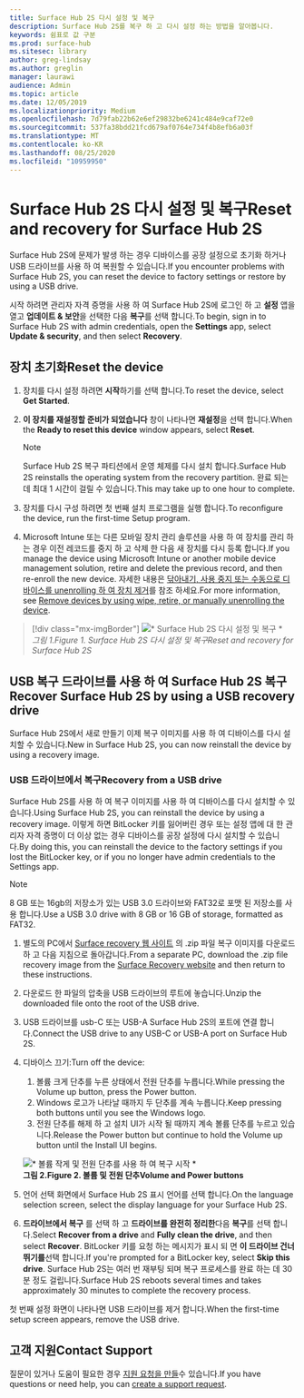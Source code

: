 ```yaml
---
title: Surface Hub 2S 다시 설정 및 복구
description: Surface Hub 2S를 복구 하 고 다시 설정 하는 방법을 알아봅니다.
keywords: 쉼표로 값 구분
ms.prod: surface-hub
ms.sitesec: library
author: greg-lindsay
ms.author: greglin
manager: laurawi
audience: Admin
ms.topic: article
ms.date: 12/05/2019
ms.localizationpriority: Medium
ms.openlocfilehash: 7d79fab22b62e6ef29832be6241c484e9caf72e0
ms.sourcegitcommit: 537fa38bdd21fcd679af0764e734f4b8efb6a03f
ms.translationtype: MT
ms.contentlocale: ko-KR
ms.lasthandoff: 08/25/2020
ms.locfileid: "10959950"
---
```

# <span data-ttu-id="4fcef-104">Surface Hub 2S 다시 설정 및 복구</span><span class="sxs-lookup"><span data-stu-id="4fcef-104">Reset and recovery for Surface Hub 2S</span></span>

<span data-ttu-id="4fcef-105">Surface Hub 2S에 문제가 발생 하는 경우 디바이스를 공장 설정으로 초기화 하거나 USB 드라이브를 사용 하 여 복원할 수 있습니다.</span><span class="sxs-lookup"><span data-stu-id="4fcef-105">If you encounter problems with Surface Hub 2S, you can reset the device to factory settings or restore by using a USB drive.</span></span>

<span data-ttu-id="4fcef-106">시작 하려면 관리자 자격 증명을 사용 하 여 Surface Hub 2S에 로그인 하 고 **설정** 앱을 열고 **업데이트 & 보안**을 선택한 다음 **복구**를 선택 합니다.</span><span class="sxs-lookup"><span data-stu-id="4fcef-106">To begin, sign in to Surface Hub 2S with admin credentials, open the **Settings** app, select **Update & security**, and then select **Recovery**.</span></span>

## <span data-ttu-id="4fcef-107">장치 초기화</span><span class="sxs-lookup"><span data-stu-id="4fcef-107">Reset the device</span></span>

1. <span data-ttu-id="4fcef-108">장치를 다시 설정 하려면 **시작**하기를 선택 합니다.</span><span class="sxs-lookup"><span data-stu-id="4fcef-108">To reset the device, select **Get Started**.</span></span>

2. <span data-ttu-id="4fcef-109">**이 장치를 재설정할 준비가 되었습니다** 창이 나타나면 **재설정**을 선택 합니다.</span><span class="sxs-lookup"><span data-stu-id="4fcef-109">When the **Ready to reset this device** window appears, select **Reset**.</span></span> 
  
   > [!NOTE]
   > <span data-ttu-id="4fcef-110">Surface Hub 2S 복구 파티션에서 운영 체제를 다시 설치 합니다.</span><span class="sxs-lookup"><span data-stu-id="4fcef-110">Surface Hub 2S reinstalls the operating system from the recovery partition.</span></span> <span data-ttu-id="4fcef-111">완료 되는 데 최대 1 시간이 걸릴 수 있습니다.</span><span class="sxs-lookup"><span data-stu-id="4fcef-111">This may take up to one hour to complete.</span></span>
  
3. <span data-ttu-id="4fcef-112">장치를 다시 구성 하려면 첫 번째 설치 프로그램을 실행 합니다.</span><span class="sxs-lookup"><span data-stu-id="4fcef-112">To reconfigure the device, run the first-time Setup program.</span></span>

4. <span data-ttu-id="4fcef-113">Microsoft Intune 또는 다른 모바일 장치 관리 솔루션을 사용 하 여 장치를 관리 하는 경우 이전 레코드를 중지 하 고 삭제 한 다음 새 장치를 다시 등록 합니다.</span><span class="sxs-lookup"><span data-stu-id="4fcef-113">If you manage the device using Microsoft Intune or another mobile device management solution, retire and delete the previous record, and then re-enroll the new device.</span></span> <span data-ttu-id="4fcef-114">자세한 내용은 [닦아내기, 사용 중지 또는 수동으로 디바이스를 unenrolling 하 여 장치 제거](https://docs.microsoft.com/intune/devices-wipe)를 참조 하세요.</span><span class="sxs-lookup"><span data-stu-id="4fcef-114">For more information, see [Remove devices by using wipe, retire, or manually unenrolling the device](https://docs.microsoft.com/intune/devices-wipe).</span></span>

> [!div class="mx-imgBorder"]
> ![\* Surface Hub 2S 다시 설정 및 복구 \*](images/sh2-reset.png)
<br/>*<span data-ttu-id="4fcef-116">그림 1.</span><span class="sxs-lookup"><span data-stu-id="4fcef-116">Figure 1.</span></span> <span data-ttu-id="4fcef-117">Surface Hub 2S 다시 설정 및 복구</span><span class="sxs-lookup"><span data-stu-id="4fcef-117">Reset and recovery for Surface Hub 2S</span></span>* 

## <span data-ttu-id="4fcef-118">USB 복구 드라이브를 사용 하 여 Surface Hub 2S 복구</span><span class="sxs-lookup"><span data-stu-id="4fcef-118">Recover Surface Hub 2S by using a USB recovery drive</span></span>

<span data-ttu-id="4fcef-119">Surface Hub 2S에서 새로 만들기 이제 복구 이미지를 사용 하 여 디바이스를 다시 설치할 수 있습니다.</span><span class="sxs-lookup"><span data-stu-id="4fcef-119">New in Surface Hub 2S, you can now reinstall the device by using a recovery image.</span></span>

### <span data-ttu-id="4fcef-120">USB 드라이브에서 복구</span><span class="sxs-lookup"><span data-stu-id="4fcef-120">Recovery from a USB drive</span></span>

<span data-ttu-id="4fcef-121">Surface Hub 2S를 사용 하 여 복구 이미지를 사용 하 여 디바이스를 다시 설치할 수 있습니다.</span><span class="sxs-lookup"><span data-stu-id="4fcef-121">Using Surface Hub 2S, you can reinstall the device by using a recovery image.</span></span> <span data-ttu-id="4fcef-122">이렇게 하면 BitLocker 키를 잃어버린 경우 또는 설정 앱에 대 한 관리자 자격 증명이 더 이상 없는 경우 디바이스를 공장 설정에 다시 설치할 수 있습니다.</span><span class="sxs-lookup"><span data-stu-id="4fcef-122">By doing this, you can reinstall the device to the factory settings if you lost the BitLocker key, or if you no longer have admin credentials to the Settings app.</span></span>

>[!NOTE]
><span data-ttu-id="4fcef-123">8 GB 또는 16gb의 저장소가 있는 USB 3.0 드라이브와 FAT32로 포맷 된 저장소를 사용 합니다.</span><span class="sxs-lookup"><span data-stu-id="4fcef-123">Use a USB 3.0 drive with 8 GB or 16 GB of storage, formatted as FAT32.</span></span>

1. <span data-ttu-id="4fcef-124">별도의 PC에서 [Surface recovery 웹 사이트](https://support.microsoft.com/surfacerecoveryimage?devicetype=surfacehub2s) 의 .zip 파일 복구 이미지를 다운로드 하 고 다음 지침으로 돌아갑니다.</span><span class="sxs-lookup"><span data-stu-id="4fcef-124">From a separate PC, download the .zip file recovery image from the [Surface Recovery website](https://support.microsoft.com/surfacerecoveryimage?devicetype=surfacehub2s) and then return to these instructions.</span></span> 

1. <span data-ttu-id="4fcef-125">다운로드 한 파일의 압축을 USB 드라이브의 루트에 놓습니다.</span><span class="sxs-lookup"><span data-stu-id="4fcef-125">Unzip the downloaded file onto the root of the USB drive.</span></span>  

1. <span data-ttu-id="4fcef-126">USB 드라이브를 usb-C 또는 USB-A Surface Hub 2S의 포트에 연결 합니다.</span><span class="sxs-lookup"><span data-stu-id="4fcef-126">Connect the USB drive to any USB-C or USB-A port on Surface Hub 2S.</span></span>

1. <span data-ttu-id="4fcef-127">디바이스 끄기:</span><span class="sxs-lookup"><span data-stu-id="4fcef-127">Turn off the device:</span></span>

   1. <span data-ttu-id="4fcef-128">볼륨 크게 단추를 누른 상태에서 전원 단추를 누릅니다.</span><span class="sxs-lookup"><span data-stu-id="4fcef-128">While pressing the Volume up button, press the Power button.</span></span>
   1. <span data-ttu-id="4fcef-129">Windows 로고가 나타날 때까지 두 단추를 계속 누릅니다.</span><span class="sxs-lookup"><span data-stu-id="4fcef-129">Keep pressing both buttons until you see the Windows logo.</span></span>
   1. <span data-ttu-id="4fcef-130">전원 단추를 해제 하 고 설치 UI가 시작 될 때까지 계속 볼륨 단추를 누르고 있습니다.</span><span class="sxs-lookup"><span data-stu-id="4fcef-130">Release the Power button but continue to hold the Volume up button until the Install UI begins.</span></span>

   ![\* 볼륨 작게 및 전원 단추를 사용 하 여 복구 시작 \*](images/sh2-keypad.png) <br>
   **<span data-ttu-id="4fcef-132">그림 2.</span><span class="sxs-lookup"><span data-stu-id="4fcef-132">Figure 2.</span></span> <span data-ttu-id="4fcef-133">볼륨 및 전원 단추</span><span class="sxs-lookup"><span data-stu-id="4fcef-133">Volume and Power buttons</span></span>**

1. <span data-ttu-id="4fcef-134">언어 선택 화면에서 Surface Hub 2S 표시 언어를 선택 합니다.</span><span class="sxs-lookup"><span data-stu-id="4fcef-134">On the language selection screen, select the display language for your Surface Hub 2S.</span></span>

1. <span data-ttu-id="4fcef-135">**드라이브에서 복구** 를 선택 하 고 **드라이브를 완전히 정리한**다음 **복구**를 선택 합니다.</span><span class="sxs-lookup"><span data-stu-id="4fcef-135">Select **Recover from a drive** and **Fully clean the drive**, and then select **Recover**.</span></span> <span data-ttu-id="4fcef-136">BitLocker 키를 요청 하는 메시지가 표시 되 면 **이 드라이브 건너뛰기를**선택 합니다.</span><span class="sxs-lookup"><span data-stu-id="4fcef-136">If you're prompted for a BitLocker key, select **Skip this drive**.</span></span> <span data-ttu-id="4fcef-137">Surface Hub 2S는 여러 번 재부팅 되며 복구 프로세스를 완료 하는 데 30 분 정도 걸립니다.</span><span class="sxs-lookup"><span data-stu-id="4fcef-137">Surface Hub 2S reboots several times and takes approximately 30 minutes to complete the recovery process.</span></span>

<span data-ttu-id="4fcef-138">첫 번째 설정 화면이 나타나면 USB 드라이브를 제거 합니다.</span><span class="sxs-lookup"><span data-stu-id="4fcef-138">When the first-time setup screen appears, remove the USB drive.</span></span>

## <span data-ttu-id="4fcef-139">고객 지원</span><span class="sxs-lookup"><span data-stu-id="4fcef-139">Contact Support</span></span>

<span data-ttu-id="4fcef-140">질문이 있거나 도움이 필요한 경우 [지원 요청을 만들](https://support.microsoft.com/supportforbusiness/productselection)수 있습니다.</span><span class="sxs-lookup"><span data-stu-id="4fcef-140">If you have questions or need help, you can [create a support request](https://support.microsoft.com/supportforbusiness/productselection).</span></span>
